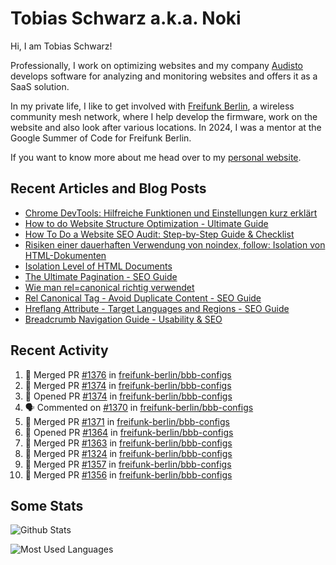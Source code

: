 # Tobias Schwarz a.k.a. Noki

Hi, I am Tobias Schwarz!

Professionally, I work on optimizing websites and my company [Audisto](https://audisto.com/) develops software for analyzing and monitoring websites and offers it as a SaaS solution.

In my private life, I like to get involved with [Freifunk Berlin](https://berlin.freifunk.net/en/), a wireless community mesh network, where I help develop the firmware, work on the website and also look after various locations. In 2024, I was a mentor at the Google Summer of Code for Freifunk Berlin.

If you want to know more about me head over to my [personal website](https://www.tobias-schwarz.com/).

## Recent Articles and Blog Posts

* [Chrome DevTools: Hilfreiche Funktionen und Einstellungen kurz erklärt](https://www.afs-akademie.org/magazin/chrome-devtools/)
* [How to do Website Structure Optimization - Ultimate Guide](https://audisto.com/guides/structure-optimization/)
* [How To Do a Website SEO Audit: Step-by-Step Guide & Checklist](https://audisto.com/guides/website-audit/)
* [Risiken einer dauerhaften Verwendung von noindex, follow: Isolation von HTML-Dokumenten](https://www.websiteboosting.com/magazin/55/risiken-einer-dauerhaften-verwendung-von-noindex-follow-isolation-von-html-dokumenten.html)
* [Isolation Level of HTML Documents](https://audisto.com/help/crawler/features/isolation/)
* [The Ultimate Pagination - SEO Guide](https://audisto.com/guides/pagination/)
* [Wie man rel=canonical richtig verwendet](https://www.websiteboosting.com/magazin/35/wie-man-relcanonical-richtig-einsetzt.html)
* [Rel Canonical Tag - Avoid Duplicate Content - SEO Guide](https://audisto.com/guides/canonical/)
* [Hreflang Attribute - Target Languages and Regions - SEO Guide](https://audisto.com/guides/hreflang/)
* [Breadcrumb Navigation Guide - Usability & SEO](https://audisto.com/guides/breadcrumb/)

## Recent Activity

<!--START_SECTION:activity-->
1. 🎉 Merged PR [#1376](https://github.com/freifunk-berlin/bbb-configs/pull/1376) in [freifunk-berlin/bbb-configs](https://github.com/freifunk-berlin/bbb-configs)
2. 🎉 Merged PR [#1374](https://github.com/freifunk-berlin/bbb-configs/pull/1374) in [freifunk-berlin/bbb-configs](https://github.com/freifunk-berlin/bbb-configs)
3. 💪 Opened PR [#1374](https://github.com/freifunk-berlin/bbb-configs/pull/1374) in [freifunk-berlin/bbb-configs](https://github.com/freifunk-berlin/bbb-configs)
4. 🗣 Commented on [#1370](https://github.com/freifunk-berlin/bbb-configs/pull/1370#issuecomment-3346987600) in [freifunk-berlin/bbb-configs](https://github.com/freifunk-berlin/bbb-configs)
5. 🎉 Merged PR [#1371](https://github.com/freifunk-berlin/bbb-configs/pull/1371) in [freifunk-berlin/bbb-configs](https://github.com/freifunk-berlin/bbb-configs)
6. 💪 Opened PR [#1364](https://github.com/freifunk-berlin/bbb-configs/pull/1364) in [freifunk-berlin/bbb-configs](https://github.com/freifunk-berlin/bbb-configs)
7. 🎉 Merged PR [#1363](https://github.com/freifunk-berlin/bbb-configs/pull/1363) in [freifunk-berlin/bbb-configs](https://github.com/freifunk-berlin/bbb-configs)
8. 🎉 Merged PR [#1324](https://github.com/freifunk-berlin/bbb-configs/pull/1324) in [freifunk-berlin/bbb-configs](https://github.com/freifunk-berlin/bbb-configs)
9. 🎉 Merged PR [#1357](https://github.com/freifunk-berlin/bbb-configs/pull/1357) in [freifunk-berlin/bbb-configs](https://github.com/freifunk-berlin/bbb-configs)
10. 🎉 Merged PR [#1356](https://github.com/freifunk-berlin/bbb-configs/pull/1356) in [freifunk-berlin/bbb-configs](https://github.com/freifunk-berlin/bbb-configs)
<!--END_SECTION:activity-->

## Some Stats

![Github Stats](https://github-readme-stats.vercel.app/api?username=noki&rank_icon=github&theme=transparent&card_width=450)

![Most Used Languages](https://github-readme-stats.vercel.app/api/top-langs?username=noki&layout=compact&langs_count=8&theme=transparent&card_width=450)
